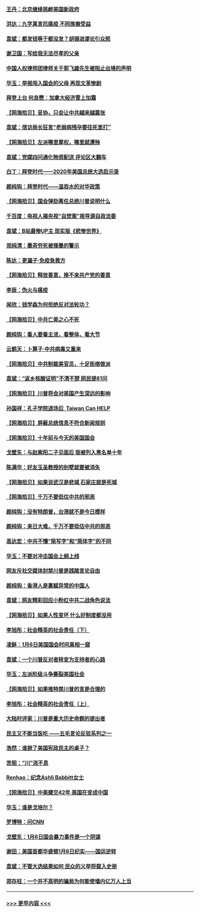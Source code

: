 #### [王丹：北京继续挑衅美国新政府](../pages/nsc993/n12722456.md?t=01301751) 
#### [洪达：九字真言抗瘟疫 不同族裔受益](../pages/nsc993/n12722448.md?t=01301751) 
#### [袁斌：都发钱等于都没发？胡锡进谬论引众怒](../pages/nsc993/n12722393.md?t=01301751) 
#### [谢卫国：写给我无法尽孝的父亲](../pages/nsc993/n12720325.md?t=01301751) 
#### [中国人权律师团律师关于郭飞雄先生被阻止出境的声明](../pages/nsc993/n12720203.md?t=01301751) 
#### [华玉：举报闯入国会的父母 再现文革惨剧](../pages/nsc993/n12719070.md?t=01301751) 
#### [拜登上台 何良懋：加拿大经济雪上加霜](../pages/nsc993/n12718943.md?t=01301751) 
#### [【网海拾贝】妥协，只会让中共越来越嚣张](../pages/nsc993/n12717392.md?t=01301751) 
#### [袁斌：信访局长狂言“老弱病残孕要往死里打”](../pages/nsc993/n12717343.md?t=01301751) 
#### [【网海拾贝】左派哪里掌权，哪里就遭殃](../pages/nsc993/n12715009.md?t=01301751) 
#### [袁斌：党媒四问通化物资配送 评论区大翻车](../pages/nsc993/n12714950.md?t=01301751) 
#### [白丁：拜登时代——2020年美国总统大选启示录](../pages/nsc993/n12714920.md?t=01301751) 
#### [颜纯钩：拜登时代——温吞水的对华政策](../pages/nsc993/n12713245.md?t=01301751) 
#### [【网海拾贝】国会弹劾离任总统川普说明什么](../pages/nsc993/n12712816.md?t=01301751) 
#### [千百度：电视人揭央视“自焚案”报导源自政法委](../pages/nsc993/n12709760.md?t=01301751) 
#### [袁斌：B站最惨UP主 现实版《悲惨世界》](../pages/nsc993/n12709686.md?t=01301751) 
#### [郑纯清：墨茶穷死被搽墨的警示](../pages/nsc993/n12709262.md?t=01301751) 
#### [陈达：更漏子·免疫急救方](../pages/nsc993/n12709244.md?t=01301751) 
#### [【网海拾贝】释放善意，换不来共产党的善意](../pages/nsc993/n12708361.md?t=01301751) 
#### [李辰：伪火与瘟疫](../pages/nsc993/n12707981.md?t=01301751) 
#### [闻欣：钱学森为何拒绝反对法轮功？](../pages/nsc993/n12707407.md?t=01301751) 
#### [【网海拾贝】中共亡美之心不死](../pages/nsc993/n12707621.md?t=01301751) 
#### [颜纯钩：看人要看主流，看整体，看大节](../pages/nsc993/n12707536.md?t=01301751) 
#### [云鹤天：卜算子‧中共病毒又重来](../pages/nsc993/n12707408.md?t=01301751) 
#### [【网海拾贝】中共制裁美官员，十足街痞做派](../pages/nsc993/n12705115.md?t=01301751) 
#### [袁斌：“返乡核酸证明”不清不楚 网民提81问](../pages/nsc993/n12704982.md?t=01301751) 
#### [【网海拾贝】川普将会对美国产生深远的影响](../pages/nsc993/n12703045.md?t=01301751) 
#### [孙国祥：孔子学院退场后  Taiwan Can HELP](../pages/nsc993/n12702430.md?t=01301751) 
#### [【网海拾贝】屏蔽总统信息不符合新闻规则](../pages/nsc993/n12699998.md?t=01301751) 
#### [【网海拾贝】十年前与今天的美国国会](../pages/nsc993/n12696993.md?t=01301751) 
#### [戈壁东：与赵紫阳二子见面后 我被列入黑名单十年](../pages/nsc993/n12696215.md?t=01301751) 
#### [陈满华：好友玉圣教授的别墅就要被消失](../pages/nsc993/n12695411.md?t=01301751) 
#### [【网海拾贝】如果说武汉是悲城 石家庄就是死城](../pages/nsc993/n12694589.md?t=01301751) 
#### [【网海拾贝】千万不要低估中共的邪恶](../pages/nsc993/n12692771.md?t=01301751) 
#### [颜纯钩：没有特朗普，台港就不是今日模样](../pages/nsc993/n12692678.md?t=01301751) 
#### [颜纯钩：来日大难，千万不要低估中共的邪恶](../pages/nsc993/n12692080.md?t=01301751) 
#### [高达宏：中共不懂“简写字”和“简体字”的不同](../pages/nsc993/n12692068.md?t=01301751) 
#### [华玉：不要对冲击国会上纲上线](../pages/nsc993/n12689948.md?t=01301751) 
#### [网友斥社交媒体封禁川普是践踏言论自由](../pages/nsc993/n12687482.md?t=01301751) 
#### [颜纯钩：香港人是禀赋异常的中国人](../pages/nsc993/n12685142.md?t=01301751) 
#### [袁斌：网友精彩回应小粉红中共二战角色说法](../pages/nsc993/n12684994.md?t=01301751) 
#### [【网海拾贝】如果人性变坏 什么好制度都没用](../pages/nsc993/n12683000.md?t=01301751) 
#### [李旭彤：社会精英的社会责任（下）](../pages/nsc993/n12680604.md?t=01301751) 
#### [凌稣：1月6日美国国会时间真相一窥](../pages/nsc993/n12682780.md?t=01301751) 
#### [袁斌：一个川普反对者转变为支持者的心路](../pages/nsc993/n12682700.md?t=01301751) 
#### [华玉：左派阶级斗争撕裂美国社会](../pages/nsc993/n12681226.md?t=01301751) 
#### [【网海拾贝】如果推特禁川普的言是合理的](../pages/nsc993/n12681232.md?t=01301751) 
#### [李旭彤：社会精英的社会责任（上）](../pages/nsc993/n12680501.md?t=01301751) 
#### [大陆时评家：川普是重大历史命题的提出者](../pages/nsc993/n12679904.md?t=01301751) 
#### [民主又不能当饭吃 ——五毛言论反驳系列之一](../pages/nsc993/n12679877.md?t=01301751) 
#### [浩然：谁掀了美国宪政民主的桌子？](../pages/nsc993/n12679850.md?t=01301751) 
#### [苦胆：“川”流不息](../pages/nsc993/n12678388.md?t=01301751) 
#### [Renhao：纪念Ashli Babbitt女士](../pages/nsc993/n12678359.md?t=01301751) 
#### [【网海拾贝】中美建交42年 美国在变成中国](../pages/nsc993/n12678324.md?t=01301751) 
#### [华玉：谁是戈培尔？](../pages/nsc993/n12677515.md?t=01301751) 
#### [罗博特：问CNN](../pages/nsc993/n12677172.md?t=01301751) 
#### [戈壁东：1月6日国会暴力事件是一个阴谋](../pages/nsc993/n12674639.md?t=01301751) 
#### [谢田：美国首都华盛顿1月6日纪实——国运逆转](../pages/nsc993/n12673190.md?t=01301751) 
#### [袁斌：不管大选结果如何 民众的义举将载入史册](../pages/nsc993/n12672787.md?t=01301751) 
#### [郑存柱：一个并不高明的骗局为何能使墙内亿万人上当](../pages/nsc993/n12671449.md?t=01301751) 

----
#### [ >>> 更早内容 <<< ](../indexes/nsc993-earlier.md)
